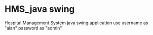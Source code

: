 # HMS_java swing
Hospital Management System java swing application
use username as "alan" password as "admin"
